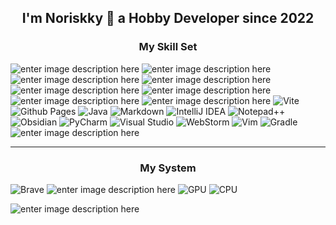  

<h2 align="center">I'm Noriskky 👋 a Hobby Developer since 2022</h2>

<h3 align="center">My Skill Set</h3>

![enter image description here](https://img.shields.io/badge/HTML-239120?style=for-the-badge&logo=html5&logoColor=white) ![enter image description here](https://img.shields.io/badge/CSS-239120?&style=for-the-badge&logo=css3&logoColor=white) ![enter image description here](https://img.shields.io/badge/JavaScript-F7DF1E?style=for-the-badge&logo=JavaScript&logoColor=white) ![enter image description here](https://img.shields.io/badge/TypeScript-007ACC?style=for-the-badge&logo=typescript&logoColor=white) ![enter image description here](https://img.shields.io/badge/Node.js-43853D?style=for-the-badge&logo=node.js&logoColor=white)   ![enter image description here](https://img.shields.io/badge/Vue.js-35495E?style=for-the-badge&logo=vue.js&logoColor=4FC08D) ![enter image description here](https://img.shields.io/badge/Microsoft_PowerPoint-B7472A?style=for-the-badge&logo=microsoft-powerpoint&logoColor=white) ![enter image description here](https://img.shields.io/badge/npm-CB3837?style=for-the-badge&logo=npm&logoColor=white) ![Vite](https://img.shields.io/badge/vite-%23646CFF.svg?style=for-the-badge&logo=vite&logoColor=white)![Github Pages](https://img.shields.io/badge/github%20pages-121013?style=for-the-badge&logo=github&logoColor=white) ![Java](https://img.shields.io/badge/java-%23ED8B00.svg?style=for-the-badge&logo=openjdk&logoColor=white) ![Markdown](https://img.shields.io/badge/markdown-%23000000.svg?style=for-the-badge&logo=markdown&logoColor=white) ![IntelliJ IDEA](https://img.shields.io/badge/IntelliJIDEA-000000.svg?style=for-the-badge&logo=intellij-idea&logoColor=white) ![Notepad++](https://img.shields.io/badge/Notepad++-90E59A.svg?style=for-the-badge&logo=notepad%2b%2b&logoColor=black) ![Obsidian](https://img.shields.io/badge/Obsidian-%23483699.svg?style=for-the-badge&logo=obsidian&logoColor=white) ![PyCharm](https://img.shields.io/badge/pycharm-143?style=for-the-badge&logo=pycharm&logoColor=black&color=black&labelColor=green) ![Visual Studio](https://img.shields.io/badge/Visual%20Studio-5C2D91.svg?style=for-the-badge&logo=visual-studio&logoColor=white) ![WebStorm](https://img.shields.io/badge/webstorm-143?style=for-the-badge&logo=webstorm&logoColor=white&color=black) ![Vim](https://img.shields.io/badge/VIM-%2311AB00.svg?style=for-the-badge&logo=vim&logoColor=white) ![Gradle](https://img.shields.io/badge/Gradle-02303A.svg?style=for-the-badge&logo=Gradle&logoColor=white) ![enter image description here](https://img.shields.io/badge/Linux-FCC624?style=for-the-badge&logo=linux&logoColor=black)

---
<h3 align="center">My System</h3>

![Brave](https://img.shields.io/badge/Brave-FB542B?style=for-the-badge&logo=Brave&logoColor=white) ![enter image description here](https://img.shields.io/badge/Fedora-294172?style=for-the-badge&logo=fedora&logoColor=white) ![GPU](https://img.shields.io/badge/NVIDIA-GTX1650-76B900?style=for-the-badge&logo=nvidia&logoColor=white) ![CPU](https://img.shields.io/badge/AMD-Ryzen_5_4600H-ED1C24?style=for-the-badge&logo=amd&logoColor=white)

![enter image description here](http://ForTheBadge.com/images/badges/built-with-love.svg)
